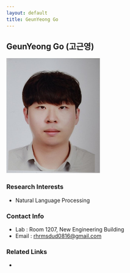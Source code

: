 ```yaml
---
layout: default
title: GeunYeong Go
---
```


## GeunYeong Go (고근영)
![alt_text](../assets/img/profile/profile_ggy.jpg)

### Research Interests
* Natural Language Processing

### Contact Info
* Lab : Room 1207, New Engineering Building
* Email : rhrmsdud0816@gmail.com

### Related Links
*
